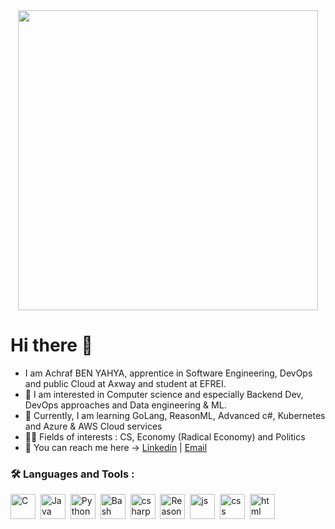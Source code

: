 <div align="center">
  <img src="https://media0.giphy.com/media/FspLvJQlQACXu/giphy.gif?cid=ecf05e47dc1p3yk73gf4tarr0mm7xi4seamuophdvurm934b&rid=giphy.gif&ct=g" width="480" height="480"/>
</div>

# Hi there 👋

* I am Achraf BEN YAHYA, apprentice in Software Engineering, DevOps and public Cloud at Axway and student at EFREI.
* 👀 I am interested in Computer science and especially Backend Dev, DevOps approaches and Data engineering & ML.
* 📖 Currently, I am learning GoLang, ReasonML, Advanced c#, Kubernetes and Azure & AWS Cloud services
* 🕵️‍♂️ Fields of interests : CS, Economy (Radical Economy) and Politics
* 💼 You can reach me here -> [Linkedin](https://www.linkedin.com/in/achraf-ben-yahya-1397a61a1/) | [Email](www.google.com)


### :hammer_and_wrench: Languages and Tools :
<div>
  <img src="https://upload.wikimedia.org/wikipedia/commons/thumb/1/18/C_Programming_Language.svg/1200px-C_Programming_Language.svg.png" title="C" alt="C" width="40" height="40"/>&nbsp;
  <img src="https://d1fmx1rbmqrxrr.cloudfront.net/zdnet/i/edit/ne/2021/09/logo_java.jpg" title="Java" alt="Java" width="40" height="40"/>&nbsp;
  <img src="https://upload.wikimedia.org/wikipedia/commons/thumb/c/c3/Python-logo-notext.svg/1200px-Python-logo-notext.svg.png" title="Python" alt="Python" width="40" height="40"/>&nbsp;
  <img src="https://w7.pngwing.com/pngs/273/225/png-transparent-bash-shell-script-gnu-bourne-shell-shell.png" title="Bash" alt="Bash" width="40" height="40"/>&nbsp;
  <img src="https://play-lh.googleusercontent.com/uGqP7F-E_eaEwTb3hMz63MWf0YKRSK6n9INBwibBSOrGDg6B3sd-ACuqNrR312ohdQ" title="csharp" alt="csharp" width="40" height="40"/>&nbsp;
  <img src="https://reasonml.github.io/img/reason.svg" title="Reason" alt="Reason" width="40" height="40"/>&nbsp;
  <img src="https://upload.wikimedia.org/wikipedia/commons/thumb/9/99/Unofficial_JavaScript_logo_2.svg/1200px-Unofficial_JavaScript_logo_2.svg.png" title="js" alt="js" width="40" height="40"/>&nbsp;
  <img src="https://upload.wikimedia.org/wikipedia/commons/thumb/d/d5/CSS3_logo_and_wordmark.svg/1200px-CSS3_logo_and_wordmark.svg.png" title="css" alt="css" width="40" height="40"/>&nbsp;
  <img src="https://encrypted-tbn0.gstatic.com/images?q=tbn:ANd9GcQpngGRjYX1ca7qAADU3K6eGLj7ShQE3L2otdzfryl_Y9Ht2QRoQKYQbsXd36XIxMbYOw0&usqp=CAU" title="html" alt="html" width="40" height="40"/>&nbsp;
 
</div>


